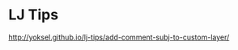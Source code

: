 LJ Tips
=========

<a href="How to switch on comments subjects in custom layer">http://yoksel.github.io/lj-tips/add-comment-subj-to-custom-layer/</a>

